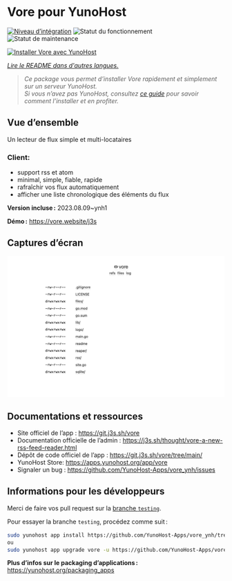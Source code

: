 <!--
Nota bene : ce README est automatiquement généré par <https://github.com/YunoHost/apps/tree/master/tools/readme_generator>
Il NE doit PAS être modifié à la main.
-->

# Vore pour YunoHost

[![Niveau d’intégration](https://dash.yunohost.org/integration/vore.svg)](https://dash.yunohost.org/appci/app/vore) ![Statut du fonctionnement](https://ci-apps.yunohost.org/ci/badges/vore.status.svg) ![Statut de maintenance](https://ci-apps.yunohost.org/ci/badges/vore.maintain.svg)

[![Installer Vore avec YunoHost](https://install-app.yunohost.org/install-with-yunohost.svg)](https://install-app.yunohost.org/?app=vore)

*[Lire le README dans d'autres langues.](./ALL_README.md)*

> *Ce package vous permet d’installer Vore rapidement et simplement sur un serveur YunoHost.*  
> *Si vous n’avez pas YunoHost, consultez [ce guide](https://yunohost.org/install) pour savoir comment l’installer et en profiter.*

## Vue d’ensemble

Un lecteur de flux simple et multi-locataires

### Client:

- support rss et atom
- minimal, simple, fiable, rapide
- rafraîchir vos flux automatiquement
- afficher une liste chronologique des éléments du flux


**Version incluse :** 2023.08.09~ynh1

**Démo :** <https://vore.website/j3s>

## Captures d’écran

![Capture d’écran de Vore](./doc/screenshots/screenshot.png)

## Documentations et ressources

* Site officiel de l’app : <https://git.j3s.sh/vore>
* Documentation officielle de l’admin : <https://j3s.sh/thought/vore-a-new-rss-feed-reader.html>
* Dépôt de code officiel de l’app : <https://git.j3s.sh/vore/tree/main/>
* YunoHost Store: <https://apps.yunohost.org/app/vore>
* Signaler un bug : <https://github.com/YunoHost-Apps/vore_ynh/issues>

## Informations pour les développeurs

Merci de faire vos pull request sur la [branche `testing`](https://github.com/YunoHost-Apps/vore_ynh/tree/testing).

Pour essayer la branche `testing`, procédez comme suit :

```bash
sudo yunohost app install https://github.com/YunoHost-Apps/vore_ynh/tree/testing --debug
ou
sudo yunohost app upgrade vore -u https://github.com/YunoHost-Apps/vore_ynh/tree/testing --debug
```

**Plus d’infos sur le packaging d’applications :** <https://yunohost.org/packaging_apps>
